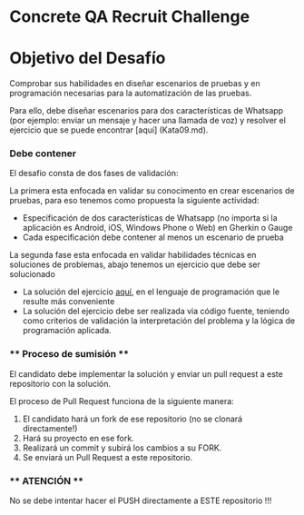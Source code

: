 # Concrete QA Recruit Challenge

# Objetivo del Desafío

Comprobar sus habilidades en diseñar escenarios de pruebas y en programación necesarias para la automatización de las pruebas.

Para ello, debe diseñar escenarios para dos características de Whatsapp (por ejemplo: enviar un mensaje y hacer una llamada de voz) y resolver el ejercicio que se puede encontrar [aquí] (Kata09.md).

### Debe contener ###

El desafio consta de dos fases de validación:

La primera esta enfocada en validar su conocimento en crear escenarios de pruebas, para eso tenemos como propuesta la siguiente actividad:


* Especificación de dos características de Whatsapp (no importa si la aplicación es Android, iOS, Windows Phone o Web) en Gherkin o Gauge
* Cada especificación debe contener al menos un escenario de prueba


La segunda fase esta enfocada en validar habilidades técnicas en soluciones de problemas, abajo tenemos un ejercicio que debe ser solucionado

* La solución del ejercicio [aquí](Kata09.md), en el lenguaje de programación que le resulte más conveniente
* La solución del ejercicio debe ser realizada via código fuente, teniendo como criterios de validación la interpretación del problema y la lógica de programación aplicada.




### ** Proceso de sumisión ** ###
El candidato debe implementar la solución y enviar un pull request a este repositorio con la solución.

El proceso de Pull Request funciona de la siguiente manera:
1. El candidato hará un fork de ese repositorio (no se clonará directamente!)
2. Hará su proyecto en ese fork.
3. Realizará un commit y subirá los cambios a su FORK.
4. Se enviará un Pull Request a este repositorio.

### ** ATENCIÓN ** ###
No se debe intentar hacer el PUSH directamente a ESTE repositorio !!!
